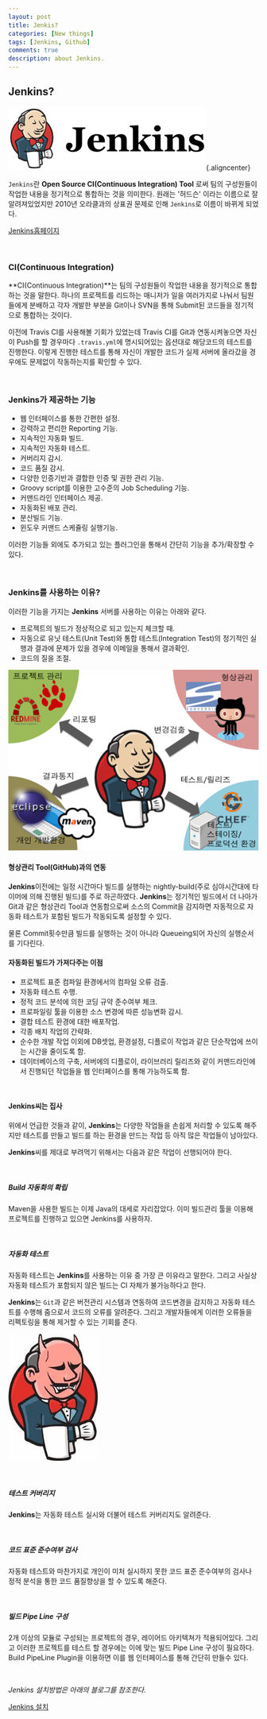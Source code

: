 ```yaml
---
layout: post
title: Jenkis?
categories: [New things]
tags: [Jenkins, Github]
comments: true
description: about Jenkins.
---
```


## Jenkins? ##

![JenkinsLogo](https://github.com/plus4070/plus4070.github.io/blob/master/assets/resources/img/2016-02-02-Jenkins/Jenkins.png?raw=true){.aligncenter}

`Jenkins`란 **Open Source CI(Continuous Integration) Tool** 로써 팀의 구성원들이 작업한 내용을 정기적으로 통합하는 것을 의미한다. 원래는 '허드슨' 이라는 이름으로 잘 알려져있었지만 2010년 오라클과의 상표권 문제로 인해 `Jenkins`로 이름이 바뀌게 되었다.

[Jenkins홈페이지](http://jenkins-ci.org/)

<br>

### CI(Continuous Integration) ###

**CI(Continuous Integration)**는 팀의 구성원들이 작업한 내용을 정기적으로 통합하는 것을 말한다. 하나의 프로젝트를 리드하는 매니저가 일을 여러가지로 나눠서 팀원들에게 분배하고 각자 개발한 부분을 Git이나 SVN을 통해 Submit된 코드들을 정기적으로 통합하는 것이다.

이전에 Travis CI를 사용해볼 기회가 있었는데 Travis CI를 Git과 연동시켜놓으면 자신이 Push를 할 경우마다 `.travis.yml`에 명시되어있는 옵션대로 해당코드의 테스트를 진행한다. 이렇게 진행한 테스트를 통해 자신이 개발한 코드가 실제 서버에 올라갔을 경우에도 문제없이 작동하는지를 확인할 수 있다.

<br>

### Jenkins가 제공하는 기능 ###

- 웹 인터페이스를 통한 간편한 설정.
- 강력하고 편리한 Reporting 기능.
- 지속적인 자동화 빌드.
- 지속적인 자동화 테스트.
- 커버리지 감시.
- 코드 품질 감시.
- 다양한 인증기반과 결합한 인증 및 권한 관리 기능.
- Groovy script를 이용한 고수준의 Job Scheduling 기능.
- 커맨드라인 인터페이스 제공.
- 자동화된 배포 관리.
- 분산빌드 기능.
- 윈도우 커맨드 스케쥴링 실행기능.

이러한 기능들 외에도 추가되고 있는 플러그인을 통해서 간단히 기능을 추가/확장할 수 있다.

<br>

### Jenkins를 사용하는 이유? ###

이러한 기능을 가지는 **Jenkins** 서버를 사용하는 이유는 아래와 같다.

- 프로젝트의 빌드가 정상적으로 되고 있는지 체크할 때.
- 자동으로 유닛 테스트(Unit Test)와 통합 테스트(Integration Test)의 정기적인 실행과 결과에 문제가 있을 경우에 이메일을 통해서 결과확인.
- 코드의 질을 조절.

![jenkinsWork](https://github.com/plus4070/plus4070.github.io/blob/master/assets/resources/img/2016-02-02-Jenkins/jenkinsWork.png?raw=true)

#### 형상관리 Tool(GitHub)과의 연동 ####

**Jenkins**이전에는 일정 시간마다 빌드를 실행하는 nightly-build(주로 심야시간대에 타이머에 의해 진행된 빌드)를 주로 하곤하였다. **Jenkins**는 정기적인 빌드에서 더 나아가 Git과 같은 형상관리 Tool과 연동함으로써 소스의 Commit을 감지하면 자동적으로 자동화 테스트가 포함된 빌드가 작동되도록 설정할 수 있다.

물론 Commit횟수만큼 빌드를 실행하는 것이 아니라 Queueing되어 자신의 실행순서를 기다린다.

#### 자동화된 빌드가 가져다주는 이점 ####

- 프로젝트 표준 컴파일 환경에서의 컴파일 오류 검출.
- 자동화 테스트 수행.
- 정적 코드 분석에 의한 코딩 규약 준수여부 체크.
- 프로파일링 툴을 이용한 소스 변경에 따른 성능변화 감시.
- 결합 테스트 환경에 대한 배포작업.
- 각종 배치 작업의 간략화.
 - 순수한 개발 작업 이외에 DB셋업, 환경설정, 디플로이 작업과 같은 단순작업에 쓰이는 시간을 줄이도록 함.
 - 데이터베이스의 구축, 서버에의 디플로이, 라이브러리 릴리즈와 같이 커맨드라인에서 진행되던 작업들을 웹 인터페이스를 통해 가능하도록 함.

<br>

#### Jenkins씨는 집사 ####

위에서 언급한 것들과 같이, **Jenkins**는 다양한 작업들을 손쉽게 처리할 수 있도록 해주지만 테스트를 만들고 빌드를 하는 환경을 만드는 작업 등 아직 많은 작업들이 남아있다.

**Jenkins**씨를 제대로 부려먹기 위해서는 다음과 같은 작업이 선행되어야 한다.

<br>

##### Build 자동화의 확립 #####

Maven을 사용한 빌드는 이제 Java의 대세로 자리잡았다. 이미 빌드관리 툴을 이용해 프로젝트를 진행하고 있으면 Jenkins를 사용하자.

<br>

##### 자동화 테스트 #####

자동화 테스트는 **Jenkins**를 사용하는 이유 중 가장 큰 이유라고 말한다. 그리고 사실상 자동화 테스트가 포함되지 않은 빌드는 CI 자체가 불가능하다고 한다.

**Jenkins**는 `Git`과 같은 버전관리 시스템과 연동하여 코드변경을 감지하고 자동화 테스트를 수행해 줌으로서 코드의 오류를 알려준다. 그리고 개발자들에게 이러한 오류들을 리펙토링을 통해 제거할 수 있는 기회를 준다.

![angryJenkins](https://github.com/plus4070/plus4070.github.io/blob/master/assets/resources/img/2016-02-02-Jenkins/angryjenkins.jpg?raw=true)

<br>

##### 테스트 커버리지 #####

**Jenkins**는 자동화 테스트 실시와 더불어 테스트 커버리지도 알려준다.

<br>

##### 코드 표준 준수여부 검사 #####

자동화 테스트와 마찬가지로 개인이 미처 실시하지 못한 코드 표준 준수여부의 검사나 정적 분석을 통한 코드 품질향상을 할 수 있도록 해준다.

<br>

##### 빌드 Pipe Line 구성 #####

2개 이상의 모듈로 구성되는 프로젝트의 경우, 레이어드 아키텍쳐가 적용되어있다. 그리고 이러한 프로젝트를 테스트 할 경우에는 이에 맞는 빌드 Pipe Line 구성이 필요하다. Build PipeLine Plugin을 이용하면 이를 웹 인터페이스를 통해 간단히 만들수 있다.

<br>

*Jenkins 설치방법은 아래의 블로그를 참조한다.*

[Jenkins 설치](http://umsh86.tistory.com/entry/jenkins-%EC%84%A4%EC%B9%98-%EB%B0%8F-%ED%99%98%EA%B2%BD%EC%84%A4%EC%A0%95)

